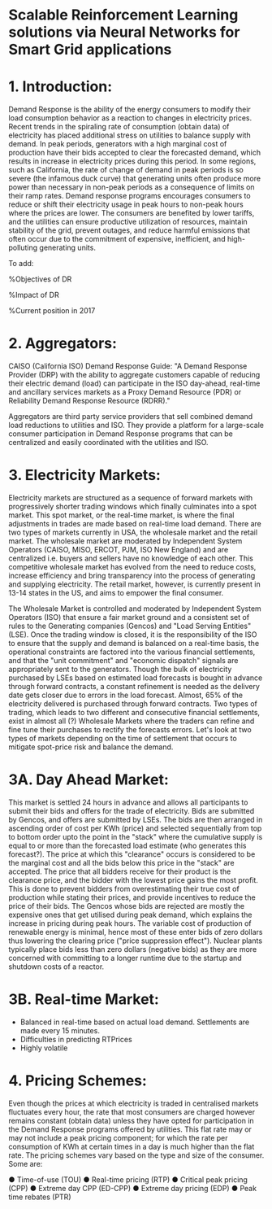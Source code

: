 # Scalable Reinforcement Learning solutions via Neural Networks for Smart Grid applications

# 1. Introduction:


Demand Response is the ability of the energy consumers to modify their load consumption behavior as a reaction to changes in electricity prices. Recent trends in the spiraling rate of consumption (obtain data) of electricity has placed additional stress on utilities to balance supply with demand. In peak periods, generators with a high marginal cost of production have their bids accepted to clear the forecasted demand, which results in increase in electricity prices during this period. In some regions, such as California, the rate of change of demand in peak periods is so severe (the infamous duck curve) that generating units often produce more power than necessary in non-peak periods as a consequence of limits on their ramp rates. Demand response programs encourages consumers to reduce or shift their electricity usage in peak hours to non-peak hours where the prices are lower. The consumers are benefited by lower tariffs, and the utilities can ensure productive utilization of resources, maintain stability of the grid, prevent outages, and reduce harmful emissions that often occur due to the commitment of expensive, inefficient, and high-polluting generating units.

To add:


%Objectives of DR


%Impact of DR


%Current position in 2017


# 2. Aggregators:


CAISO (California ISO) Demand Response Guide: "A Demand Response Provider (DRP) with the ability to aggregate customers capable of reducing their electric demand (load) can participate in the ISO day-ahead, real-time and ancillary services markets as a Proxy Demand Resource (PDR) or Reliability Demand Response Resource (RDRR)."

Aggregators are third party service providers that sell combined demand load reductions to utilities and ISO. They provide a platform for a large-scale consumer participation in Demand Response programs that can be centralized and easily coordinated with the utilities and ISO. 


# 3. Electricity Markets:


Electricity markets are structured as a sequence of forward markets with progressively shorter trading windows which finally culminates into a spot market. This spot market, or the real-time market, is where the final adjustments in trades are made based on real-time load demand. There are two types of markets currently in USA, the wholesale market and the retail market. The wholesale market are moderated by Independent System Operators (CAISO, MISO, ERCOT, PJM, ISO New England) and are centralized i.e. buyers and sellers have no knowledge of each other. This competitive wholesale market has evolved from the need to reduce costs, increase efficiency and bring transparency into the process of generating and supplying electricity. The retail market, however, is currently present in 13-14 states in the US, and aims to empower the final consumer.

The Wholesale Market is controlled and moderated by Independent System Operators (ISO) that ensure a fair market ground and a consistent set of rules to the Generating companies (Gencos) and "Load Serving Entities" (LSE). Once the trading window is closed, it is the responsibility of the ISO to ensure that the supply and demand is balanced on a real-time basis, the operational constraints are factored into the various financial settlements, and that the "unit commitment" and "economic dispatch" signals are appropriately sent to the generators. Though the bulk of electricity purchased by LSEs based on estimated load forecasts is bought in advance through forward contracts, a constant refinement is needed as the delivery date gets closer due to errors in the load forecast. Almost, 65% of the electricity delivered is purchased through forward contracts. Two types of trading, which leads to two different and consecutive financial settlements, exist in almost all (?) Wholesale Markets where the traders can refine and fine tune their purchases to rectify the forecasts errors. Let's look at two types of markets depending on the time of settlement that occurs to mitigate spot-price risk and balance the demand. 

# 3A. Day Ahead Market:

This market is settled 24 hours in advance and allows all participants to submit their bids and offers for the trade of electricity. Bids are submitted by Gencos, and offers are submitted by LSEs. The bids are then arranged in ascending order of cost per KWh (price) and selected sequentially from top to bottom order upto the point in the "stack" where the cumulative supply is equal to or more than the forecasted load estimate (who generates this forecast?). The price at which this "clearance" occurs is considered to be the marginal cost and all the bids below this price in the "stack" are accepted. The price that all bidders receive for their product is the clearance price, and the bidder with the lowest price gains the most profit. This is done to prevent bidders from overestimating their true cost of production while stating their prices, and provide incentives to reduce the price of their bids. The Gencos whose bids are rejected are mostly the expensive ones that get utilised during peak demand, which explains the
increase in pricing during peak hours. The variable cost of production of renewable energy is minimal, hence most of these enter bids of zero dollars thus lowering the clearing price ("price suppression effect"). Nuclear plants typically place bids less than zero dollars (negative bids) as they are more concerned with committing to a longer runtime due to the startup and shutdown costs of a reactor.

# 3B. Real-time Market:
 - Balanced in real-time based on actual load demand. Settlements are made every 15 minutes.
 - Difficulties in predicting RTPrices
 - Highly volatile
 
 
# 4. Pricing Schemes:
Even though the prices at which electricity is traded in centralised markets fluctuates every hour, the rate that most consumers are charged however remains constant (obtain data) unless they have opted for participation in the Demand Response programs offered by utilities. This flat rate may or may not include a peak pricing component; for which the rate per consumption of KWh at certain times in a day is much higher than the flat rate. The pricing schemes vary based on the type and size of the consumer. Some are:

● Time-of-use (TOU)
● Real-time pricing (RTP)
● Critical peak pricing (CPP)
● Extreme day CPP (ED-CPP)
● Extreme day pricing (EDP)
● Peak time rebates (PTR)

